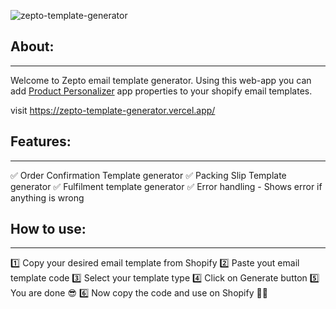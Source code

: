![zepto-template-generator][screenshot-url]

## About:

---

Welcome to Zepto email template generator. Using this web-app you can add [Product Personalizer][pplr] app properties to your shopify email templates.

visit https://zepto-template-generator.vercel.app/

## Features:

---

✅ Order Confirmation Template generator
✅ Packing Slip Template generator
✅ Fulfilment template generator
✅ Error handling - Shows error if anything is wrong

## How to use:

---

1️⃣ Copy your desired email template from Shopify
2️⃣ Paste yout email template code
3️⃣ Select your template type
4️⃣ Click on Generate button
5️⃣ You are done 😎
6️⃣ Now copy the code and use on Shopify 🤘🤘

[pplr]: https://www.productpersonalizer.com/
[screenshot-url]: https://cdn.shopify.com/s/files/1/0579/6197/1870/files/Capture.png?v=1628975188
